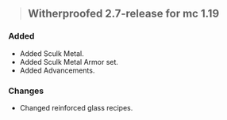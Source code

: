 >## **Witherproofed 2.7-release for mc 1.19**
### **Added**
- Added Sculk Metal.
- Added Sculk Metal Armor set.
- Added Advancements.
### **Changes**
- Changed reinforced glass recipes.
